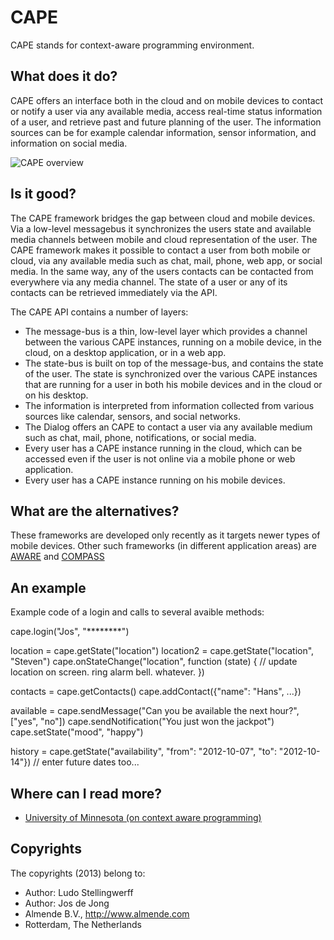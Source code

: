 <!-- Uses markdown syntax for neat display at github -->

# CAPE
CAPE stands for context-aware programming environment.

## What does it do?
CAPE offers an interface both in the cloud and on mobile devices to contact or notify a user via any available media, access real-time status information of a user, and retrieve past and future planning of the user. The information sources can be for example calendar information, sensor information, and information on social media.

![CAPE overview](https://raw.github.com/NASTYJJ/exp/master/capescheme.jpg "Schematic overview of the CAPE framework")

## Is it good?
The CAPE framework bridges the gap between cloud and mobile devices. Via a low-level messagebus it synchronizes the users state and available media channels between mobile and cloud representation of the user. 
The CAPE framework makes it possible to contact a user from both mobile or cloud, via any available media such as chat, mail, phone, web app, or social media. In the same way, any of the users contacts can be contacted from everywhere via any media channel. The state of a user or any of its contacts can be retrieved immediately via the API.

The CAPE API contains a number of layers:
* The message-bus is a thin, low-level layer which provides a channel between the various CAPE instances, running on a mobile device, in the cloud, on a desktop application, or in a web app.
* The state-bus is built on top of the message-bus, and contains the state of the user. The state is synchronized over the various CAPE instances that are running for a user in both his mobile devices and in the cloud or on his desktop.
* The information is interpreted from information collected from various sources like calendar, sensors, and social networks.
* The Dialog offers an CAPE to contact a user via any available medium such as chat, mail, phone, notifications, or social media.
* Every user has a CAPE instance running in the cloud, which can be accessed even if the user is not online via a mobile phone or web application.
* Every user has a CAPE instance running on his mobile devices.

## What are the alternatives?
These frameworks are developed only recently as it targets newer types of mobile devices. Other such frameworks 
(in different application areas) are [AWARE](http://www.awareframework.com/home/) and [COMPASS](http://link.springer.com/content/pdf/10.1007/978-3-540-27780-4_27.pdf) 

## An example
Example code of a login and calls to several avaible methods:

cape.login("Jos", "********")

location = cape.getState("location")
location2 = cape.getState("location", "Steven")
cape.onStateChange("location", function (state) {
   // update location on screen. ring alarm bell. whatever.
})

contacts = cape.getContacts()
cape.addContact({"name": "Hans", ...})

available = cape.sendMessage("Can you be available the next hour?",
["yes", "no"])
cape.sendNotification("You just won the jackpot")
cape.setState("mood", "happy")

history = cape.getState("availability",
"from": "2012-10-07", "to": "2012-10-14"}) // enter future dates too...

## Where can I read more?
* [University of Minnesota (on context aware programming)](http://www-users.cs.umn.edu/~dkulk/TSE.pdf)

## Copyrights
The copyrights (2013) belong to:

- Author: Ludo Stellingwerff
- Author: Jos de Jong
- Almende B.V., http://www.almende.com
- Rotterdam, The Netherlands
